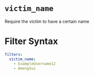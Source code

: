 # `victim_name`

Require the victim to have a certain name

# Filter Syntax
```yaml
filters:
  victim_name: 
    - ExampleUsername12
    - AmongSus
```
